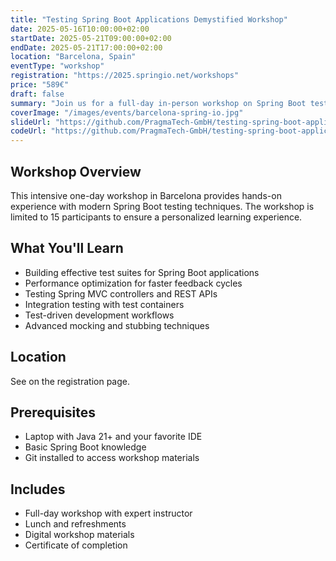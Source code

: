 ```yaml
---
title: "Testing Spring Boot Applications Demystified Workshop"
date: 2025-05-16T10:00:00+02:00
startDate: 2025-05-21T09:00:00+02:00
endDate: 2025-05-21T17:00:00+02:00
location: "Barcelona, Spain"
eventType: "workshop"
registration: "https://2025.springio.net/workshops"
price: "589€"
draft: false
summary: "Join us for a full-day in-person workshop on Spring Boot testing in beautiful Barcelona."
coverImage: "/images/events/barcelona-spring-io.jpg"
slideUrl: "https://github.com/PragmaTech-GmbH/testing-spring-boot-applications-demystified-workshop/tree/main/slides/spring-io-2025"
codeUrl: "https://github.com/PragmaTech-GmbH/testing-spring-boot-applications-demystified-workshop"
---
```


## Workshop Overview

This intensive one-day workshop in Barcelona provides hands-on experience with modern Spring Boot testing techniques. The workshop is limited to 15 participants to ensure a personalized learning experience.

## What You'll Learn

- Building effective test suites for Spring Boot applications
- Performance optimization for faster feedback cycles
- Testing Spring MVC controllers and REST APIs
- Integration testing with test containers
- Test-driven development workflows
- Advanced mocking and stubbing techniques

## Location

See on the registration page.

## Prerequisites

- Laptop with Java 21+ and your favorite IDE
- Basic Spring Boot knowledge
- Git installed to access workshop materials

## Includes

- Full-day workshop with expert instructor
- Lunch and refreshments
- Digital workshop materials
- Certificate of completion
